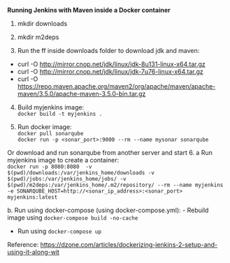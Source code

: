 **Running Jenkins with Maven inside a Docker container**

1. mkdir downloads  

2. mkdir m2deps  

3. Run the ff inside downloads folder to download jdk and maven:
- curl -O http://mirror.cnop.net/jdk/linux/jdk-8u131-linux-x64.tar.gz
- curl -O http://mirror.cnop.net/jdk/linux/jdk-7u76-linux-x64.tar.gz
- curl -O https://repo.maven.apache.org/maven2/org/apache/maven/apache-maven/3.5.0/apache-maven-3.5.0-bin.tar.gz

4. Build myjenkins image:  
`docker build -t myjenkins .`

5. Run docker image:  
`docker pull sonarqube`  
`docker run -p <sonar_port>:9000 --rm --name mysonar sonarqube`  

Or download and run sonarqube from another server and start
6. a Run myjenkins image to create a container:  
`docker run -p 8080:8080  -v $(pwd)/downloads:/var/jenkins_home/downloads -v $(pwd)/jobs:/var/jenkins_home/jobs/ -v $(pwd)/m2deps:/var/jenkins_home/.m2/repository/ --rm --name myjenkins -e SONARQUBE_HOST=http://<sonar_ip_address>:<sonar_port> myjenkins:latest`

   b. Run using docker-compose (using docker-compose.yml):
    - Rebuild image using `docker-compose build -no-cache`
   - Run using `docker-compose up`



Reference: https://dzone.com/articles/dockerizing-jenkins-2-setup-and-using-it-along-wit
